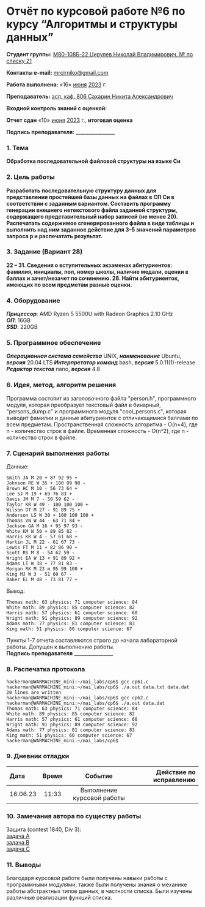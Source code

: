 


# Отчёт по курсовой работе №6 по курсу “Алгоритмы и структуры данных”

<b>Студент группы:</b> <ins>М80-108Б-22 Цирулев Николай Владимирович, № по списку 21</ins> 

<b>Контакты e-mail:</b> <ins>mrcirniko@gmail.com</ins>

<b>Работа выполнена:</b> «16» <ins>июня</ins> <ins>2023</ins> г.

<b>Преподаватель:</b> <ins>асп. каф. 806 Сахарин Никита Александрович</ins>

<b>Входной контроль знаний с оценкой:</b> <ins> </ins>

<b>Отчет сдан</b> «10» <ins>июня</ins> <ins>2023</ins> г., <b>итоговая оценка</b> <ins> </ins>

<b>Подпись преподавателя:</b> ________________

### 1. Тема
__Обработка последовательной файловой структуры на языке Си__

### 2. Цель работы
__Разработать последовательную структуру данных для представления простейшей базы данных на
файлах в СП Си в соответствии с заданным вариантом. Составить программу генерации внешнего
нетекстового файла заданной структуры, содержащего представительный набор записей (не менее 20).
Распечатать содержимое сгенерированного файла в виде таблицы и выполнить над ним заданное действие для
3–5 значений параметров запроса p и распечатать результат.__

### 3. Задание (Вариант 28)
__22 – 31. Сведения о вступительных экзаменах абитуриентов: фамилия, инициалы, пол, номер школы, наличие
медали, оценки в баллах и зачет/незачет по сочинению. 28. Найти абитуриенток, имеющих по всем предметам разные оценки.__ 

### 4. Оборудование
___Прицессор___: AMD Ryzen 5 5500U with Radeon Graphics 2.10 GHz \
___ОП___: 16GB \
___SSD___: 220GB

### 5. Программное обеспечение
___Операционная система семейства___ UNIX, ___наименование___ Ubuntu, ___версия___  20.04 LTS
___Интерпретатор команд___ bash, ___версия___ 5.0.11(1)-release
___Редактор текстов___ nano, ___версия___ 4.8

### 6. Идея, метод, алгоритм решения
Программа состояит из заголовочного файла "person.h", программного модуля, которая преобразует текстовый файл в бинарный, "persons_dump.c"  и программного модуля "cool_persons.c", которая выводит фамилии и данные абитуриенток с отличающимися баллами по всем предметам.
Пространственная сложность алгоритма - O(n×4), где n - количество строк в файле.
Временная сложность - O(n^2), где n - количество строк в файле.
### 7. Сценарий выполнения работы
Данные:
```
Smith JA M 20 + 87 92 95 +
Johnson RE W 35 + 100 99 98 -
Brown HC M 10 - 56 73 64 +
Lee SJ M 19 + 69 76 83 +
Davis JM M 7 - 50 59 62 -
Taylor KR W 49 - 100 100 100 +
Wilson DT M 27 - 91 89 75 +
Anderson LS W 30 + 100 100 100 +
Thomas VN W 44 - 63 71 84 +
Jackson GA M 16 + 95 97 93 -
White KM W 50 + 89 85 82 -
Harris KR W 4 - 57 61 68 +
Martin JL M 22 - 61 67 73 -
Lewis FT M 11 + 82 86 90 +
Scott RS M 8 - 54 62 59 -
Wright EA W 13 + 91 89 92 +
Adams LT W 38 + 77 81 83 -
Morgan RK M 23 m 95 99 100 +
King MJ W 3 - 51 60 67 -
Baker EL M 48 - 73 81 77 +
```
Вывод:
```
Thomas math: 63 physics: 71 computer science: 84
White math: 89 physics: 85 computer science: 82
Harris math: 57 physics: 61 computer science: 68
Wright math: 91 physics: 89 computer science: 92
Adams math: 77 physics: 81 computer science: 83
King math: 51 physics: 60 computer science: 67
```


Пункты 1-7 отчета составляются строго до начала лабораторной работы.
Допущен к выполнению работы.  
<b>Подпись преподавателя</b> ________________

### 8. Распечатка протокола
 ```
hackerman@WARMACHINE_mini:~/mai_labs/cp6$ gcc cp61.c
hackerman@WARMACHINE_mini:~/mai_labs/cp6$ ./a.out data.txt data.dat
20 lines are written
hackerman@WARMACHINE_mini:~/mai_labs/cp6$ gcc cp62.c
hackerman@WARMACHINE_mini:~/mai_labs/cp6$ ./a.out data.dat
Thomas math: 63 physics: 71 computer science: 84
White math: 89 physics: 85 computer science: 82
Harris math: 57 physics: 61 computer science: 68
Wright math: 91 physics: 89 computer science: 92
Adams math: 77 physics: 81 computer science: 83
King math: 51 physics: 60 computer science: 67
hackerman@WARMACHINE_mini:~/mai_labs/cp6$
 ```

### 9. Дневник отладки

|  Дата    | Время | Событие  | Действие по исправлению |
|:------------- |:---------------:|:---------------:| -------------:|
| 16.06.23 | 11:33 | Выполнение курсовой работы | |

### 10. Замечания автора по существу работы
Защита (contest 1840, Div 3):  
[задача A](https://codeforces.com/contest/1840/submission/208763060)  
[задача B](https://codeforces.com/contest/1840/submission/208780062)  
[задача C](https://codeforces.com/contest/1840/submission/208990732)  


### 11. Выводы
Благодаря курсовой работе были получены навыки работы с программными модулями, также были получены знания о механике работы абстрактных типов данных, в частности списка. Были изучены различные реализации функций списка.


